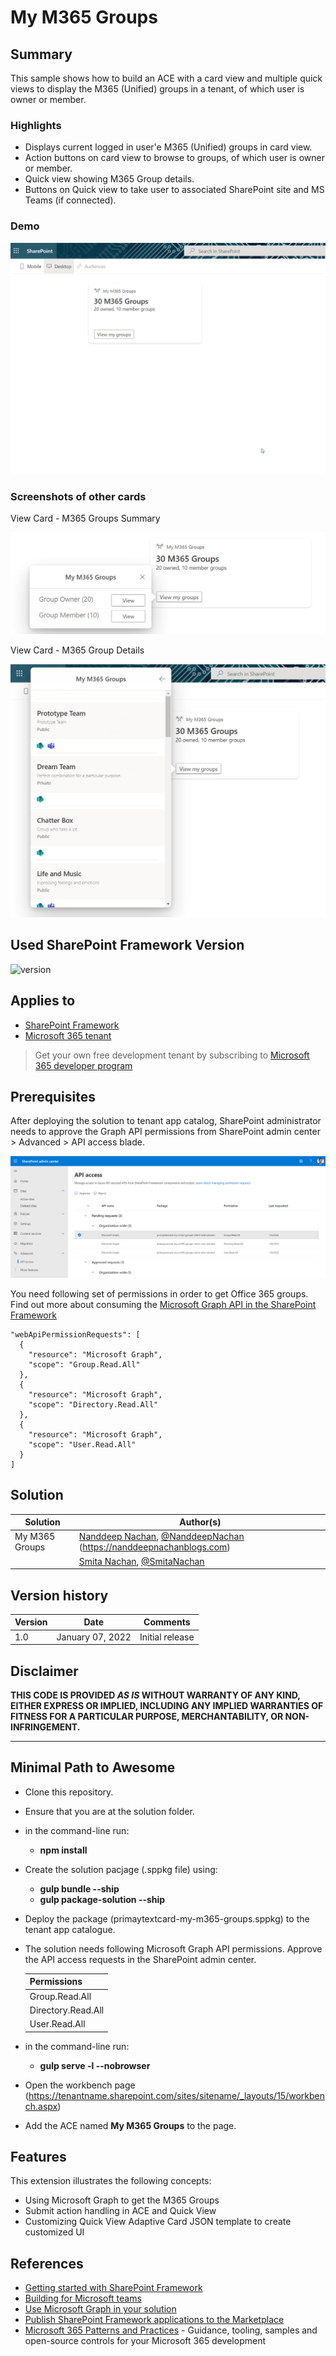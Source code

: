 # My M365 Groups

## Summary

This sample shows how to build an ACE with a card view and multiple quick views to display the M365 (Unified) groups in a tenant, of which user is owner or member.

### Highlights
- Displays current logged in user'e M365 (Unified) groups in card view.
- Action buttons on card view to browse to groups, of which user is owner or member.
- Quick view showing M365 Group details.
- Buttons on Quick view to take user to associated SharePoint site and MS Teams (if connected).

### Demo

![demo](./assets/demo.gif)

### Screenshots of other cards

View Card - M365 Groups Summary

![View Card M365 Groups Summary](./assets/viewcard-m365groups-summary.png)

View Card - M365 Group Details

![View Card M365 Group Details](./assets/viewcard-m365groups-details.png)

## Used SharePoint Framework Version

![version](https://img.shields.io/badge/version-1.13-green.svg)

## Applies to

- [SharePoint Framework](https://aka.ms/spfx)
- [Microsoft 365 tenant](https://docs.microsoft.com/en-us/sharepoint/dev/spfx/set-up-your-developer-tenant)

> Get your own free development tenant by subscribing to [Microsoft 365 developer program](http://aka.ms/o365devprogram)

## Prerequisites

After deploying the solution to tenant app catalog, SharePoint administrator needs to approve the Graph API permissions from SharePoint admin center > Advanced > API access blade.

![Approve Graph API Permissions](./assets/approve-graph-api-permissions.png)

You need following set of permissions in order to get Office 365 groups. Find out more about consuming the [Microsoft Graph API in the SharePoint Framework](https://docs.microsoft.com/en-us/sharepoint/dev/spfx/use-aad-tutorial)

```
"webApiPermissionRequests": [  
  {
    "resource": "Microsoft Graph",
    "scope": "Group.Read.All"
  },
  {
    "resource": "Microsoft Graph",
    "scope": "Directory.Read.All"
  },
  {
    "resource": "Microsoft Graph",
    "scope": "User.Read.All"
  }
]
```

## Solution

Solution|Author(s)
--------|---------
My M365 Groups | [Nanddeep Nachan](https://github.com/nanddeepn), [@NanddeepNachan](https://twitter.com/NanddeepNachan) (https://nanddeepnachanblogs.com)
&nbsp;|[Smita Nachan](https://github.com/SmitaNachan), [@SmitaNachan](https://twitter.com/SmitaNachan) 

## Version history

Version|Date|Comments
-------|----|--------
1.0|January 07, 2022|Initial release

## Disclaimer

**THIS CODE IS PROVIDED *AS IS* WITHOUT WARRANTY OF ANY KIND, EITHER EXPRESS OR IMPLIED, INCLUDING ANY IMPLIED WARRANTIES OF FITNESS FOR A PARTICULAR PURPOSE, MERCHANTABILITY, OR NON-INFRINGEMENT.**

---

## Minimal Path to Awesome

- Clone this repository.
- Ensure that you are at the solution folder.
- in the command-line run:
  - **npm install**
- Create the solution pacjage (.sppkg file) using:
  - **gulp bundle --ship**
  - **gulp package-solution --ship**
- Deploy the package (primaytextcard-my-m365-groups.sppkg) to the tenant app catalogue.
- The solution needs following Microsoft Graph API permissions. Approve the API access requests in the SharePoint admin center.

  | Permissions         |
  |---------------------|
  | Group.Read.All      |
  | Directory.Read.All  |
  | User.Read.All  |

- in the command-line run:
  - **gulp serve -l --nobrowser**
- Open the workbench page (https://tenantname.sharepoint.com/sites/sitename/_layouts/15/workbench.aspx)
- Add the ACE named **My M365 Groups** to the page.

## Features

This extension illustrates the following concepts:

- Using Microsoft Graph to get the M365 Groups
- Submit action handling in ACE and Quick View
- Customizing Quick View Adaptive Card JSON template to create customized UI

## References

- [Getting started with SharePoint Framework](https://docs.microsoft.com/en-us/sharepoint/dev/spfx/set-up-your-developer-tenant)
- [Building for Microsoft teams](https://docs.microsoft.com/en-us/sharepoint/dev/spfx/build-for-teams-overview)
- [Use Microsoft Graph in your solution](https://docs.microsoft.com/en-us/sharepoint/dev/spfx/web-parts/get-started/using-microsoft-graph-apis)
- [Publish SharePoint Framework applications to the Marketplace](https://docs.microsoft.com/en-us/sharepoint/dev/spfx/publish-to-marketplace-overview)
- [Microsoft 365 Patterns and Practices](https://aka.ms/m365pnp) - Guidance, tooling, samples and open-source controls for your Microsoft 365 development